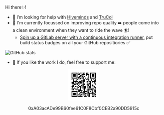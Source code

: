<!--
**a-t-0/a-t-0** is a ✨ _special_ ✨ repository because its `README.md` (this file) appears on your GitHub profile.
-->

Hi there✨!
- 🤔 I’m looking for help with [Hiveminds](https://github.com/hiveminds) and [TruCol](https://trucol.io/protocol/)
- :rocket: I'm currently focussed on improving repo quality ➡️ people come into a clean environment when they want to ride the wave 🏄! 
  - [Spin up a GitLab server with a continuous integration runner](https://github.com/Simple-Setup/Self-host-GitLab-Server-and-Runner-CI), put build status badges on all your GitHub repositiories :white_check_mark:

![GitHub stats](https://github-readme-stats.vercel.app/api?username=a-t-0&show_icons=true&theme=radical&count_private=true)

- 💬 If you like the work I do, feel free to support me: 


<p align="center">
  <img src="./qr.png" alt="drawing" width="100"/>
</p>
<p align="center">
  0xA03acADe99B60fee61C0F8Cbf0CEB2a90DD5915c<br>
</p>
